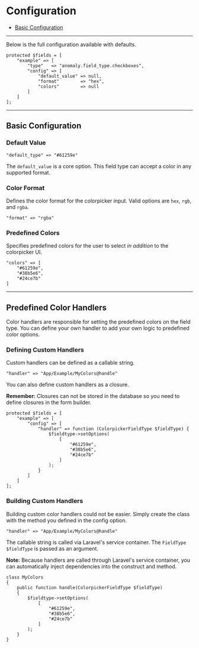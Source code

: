 # Configuration

- [Basic Configuration](#basic)

<hr>

Below is the full configuration available with defaults.

    protected $fields = [
        "example" => [
            "type"   => "anomaly.field_type.checkboxes",
            "config" => [
                "default_value" => null,
                "format"        => "hex",
                "colors"        => null
            ]
        ]
    ];

<hr>

<a name="basic"></a>
## Basic Configuration

### Default Value

    "default_type" => "#61259e"

The `default_value` is a core option. This field type can accept a color in any supported format.

### Color Format

Defines the color format for the colorpicker input. Valid options are `hex`, `rgb`, and `rgba`.

    "format" => "rgba"

### Predefined Colors

Specifies predefined colors for the user to select *in addition* to the colorpicker UI.

    "colors" => [
        "#61259e",
        "#38b5e6",
        "#24ce7b"
    ]

<hr>

<a name="handlers"></a>
## Predefined Color Handlers

Color handlers are responsible for setting the predefined colors on the field type. You can define your own handler to add your own logic to predefined color options.

### Defining Custom Handlers

Custom handlers can be defined as a callable string.

    "handler" => "App/Example/MyColors@handle"

You can also define custom handlers as a closure.

<div class="alert alert-info">
<strong>Remember:</strong> Closures can not be stored in the database so you need to define closures in the form builder.
</div>

    protected $fields = [
        "example" => [
            "config" => [
                "handler" => function (ColorpickerFieldType $fieldType) {
                    $fieldtype->setOptions(
                        [
                            "#61259e",
                            "#38b5e6",
                            "#24ce7b"
                        ]
                    );
                }
            ]
        ]
    ];

### Building Custom Handlers

Building custom color handlers could not be easier. Simply create the class with the method you defined in the config option.

    "handler" => "App/Example/MyColors@handle"

The callable string is called via Laravel's service container. The `FieldType $fieldType` is passed as an argument.

<div class="alert alert-primary">
<strong>Note:</strong> Because handlers are called through Laravel's service container, you can automatically inject dependencies into the construct and method.
</div>

    class MyColors
    {
        public function handle(ColorpickerFieldType $fieldType)
        {
            $fieldtype->setOptions(
                [
                    "#61259e",
                    "#38b5e6",
                    "#24ce7b"
                ]
            );
        }
    }
